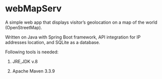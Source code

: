 # webMapServ
A simple web app that displays visitor’s geolocation on a map of the world (OpenStreetMap). 

Written on Java with Spring Boot framework, API integration for IP addresses location, and SQLite as a database.

Following tools is needed:

1) JRE,JDK v.8

2) Apache Maven 3.3.9


